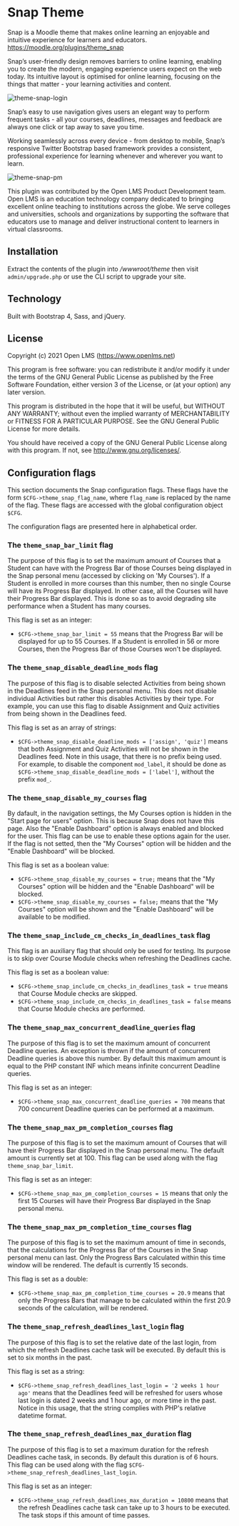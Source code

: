 # Snap Theme
Snap is a Moodle theme that makes online learning an enjoyable and intuitive experience for learners and educators. https://moodle.org/plugins/theme_snap

Snap’s user-friendly design removes barriers to online learning, enabling you to create the modern, engaging experience users expect on the web today. Its intuitive layout is optimised for online learning, focusing on the things that matter - your learning activities and content.

![theme-snap-login](https://moodle.org/pluginfile.php/50/local_plugins/plugin_description/1465/snap-signin.png)

Snap’s easy to use navigation gives users an elegant way to perform frequent tasks - all your courses, deadlines, messages and feedback are always one click or tap away to save you time.

Working seamlessly across every device - from desktop to mobile, Snap’s responsive Twitter Bootstrap based framework provides a consistent, professional experience for learning whenever and wherever you want to learn.

![theme-snap-pm](https://moodle.org/pluginfile.php/50/local_plugins/plugin_description/1465/snap-personalmenu.png)

This plugin was contributed by the Open LMS Product Development team. Open LMS is an education technology company
dedicated to bringing excellent online teaching to institutions across the globe.  We serve colleges and universities,
schools and organizations by supporting the software that educators use to manage and deliver instructional content to
learners in virtual classrooms.

## Installation
Extract the contents of the plugin into _/wwwroot/theme_ then visit `admin/upgrade.php` or use the CLI script to upgrade your site.

## Technology

Built with Bootstrap 4, Sass, and jQuery.

## License
Copyright (c) 2021 Open LMS (https://www.openlms.net)

This program is free software: you can redistribute it and/or modify it under
the terms of the GNU General Public License as published by the Free Software
Foundation, either version 3 of the License, or (at your option) any later
version.

This program is distributed in the hope that it will be useful, but WITHOUT ANY
WARRANTY; without even the implied warranty of MERCHANTABILITY or FITNESS FOR A
PARTICULAR PURPOSE.  See the GNU General Public License for more details.

You should have received a copy of the GNU General Public License along with
this program.  If not, see <http://www.gnu.org/licenses/>.

## Configuration flags

This section documents the Snap configuration flags. These flags have the form
`$CFG->theme_snap_flag_name`, where `flag_name` is replaced by the name
of the flag. These flags are accessed with the global configuration object
`$CFG`.

The configuration flags are presented here in alphabetical order.

### The `theme_snap_bar_limit` flag

The purpose of this flag is to set the maximum amount of Courses that a Student
can have with the Progress Bar of those Courses being displayed in the Snap
personal menu (accessed by clicking on 'My Courses'). If a Student is enrolled
in more courses than this number, then no single Course will have its Progress
Bar displayed. In other case, all the Courses will have their Progress Bar
displayed. This is done so as to avoid degrading site performance when a
Student has many courses.

This flag is set as an integer:

   - `$CFG->theme_snap_bar_limit = 55` means that the Progress Bar will be
   displayed for up to 55 Courses. If a Student is enrolled in 56 or more
   Courses, then the Progress Bar of those Courses won't be displayed.

### The `theme_snap_disable_deadline_mods` flag

The purpose of this flag is to disable selected Activities from being shown in
the Deadlines feed in the Snap personal menu. This does not disable individual
Activities but rather this disables Activities by their type. For example, you
can use this flag to disable Assignment and Quiz activities from being shown in
the Deadlines feed.

This flag is set as an array of strings:

   - `$CFG->theme_snap_disable_deadline_mods = ['assign', 'quiz']` means that
   both Assignment and Quiz Activities will not be shown in the Deadlines feed.
   Note in this usage, that there is no prefix being used. For example, to
   disable the component `mod_label`, it should be done as
   `$CFG->theme_snap_disable_deadline_mods = ['label']`, without the prefix
   `mod_`.

### The `theme_snap_disable_my_courses` flag

By dafault, in the navigation settings, the My Courses option is hidden in
the "Start page for users" option. This is because Snap does not have this
page. Also the "Enable Dashboard" option is always enabled and blocked for 
the user. This flag can be use to enable these options again for the user.
If the flag is not setted, then the "My Courses" option  will be hidden 
and the "Enable Dashboard" will be blocked.

This flag is set as a boolean value:

- `$CFG->theme_snap_disable_my_courses = true;` means that the "My Courses" option
  will be hidden and the "Enable Dashboard" will be blocked. 
- `$CFG->theme_snap_disable_my_courses = false;` means that the "My Courses" option
  will be shown and the "Enable Dashboard" will be available to be modified.

### The `theme_snap_include_cm_checks_in_deadlines_task` flag

This flag is an auxiliary flag that should only be used for testing. Its
purpose is to skip over Course Module checks when refreshing the Deadlines
cache.

This flag is set as a boolean value:

   - `$CFG->theme_snap_include_cm_checks_in_deadlines_task = true` means that
   Course Module checks are skipped.
   - `$CFG->theme_snap_include_cm_checks_in_deadlines_task = false` means that
   Course Module checks are performed.

### The `theme_snap_max_concurrent_deadline_queries` flag

The purpose of this flag is to set the maximum amount of concurrent Deadline
queries. An exception is thrown if the amount of concurrent Deadline queries
is above this number. By default this maximum amount is equal to the PHP
constant INF which means infinite concurrent Deadline queries.

This flag is set as an integer:

   - `$CFG->theme_snap_max_concurrent_deadline_queries = 700` means that 700
   concurrent Deadline queries can be performed at a maximum.

### The `theme_snap_max_pm_completion_courses` flag

The purpose of this flag is to set the maximum amount of Courses that will have
their Progress Bar displayed in the Snap personal menu. The default amount is
currently set at 100. This flag can be used along with the flag
`theme_snap_bar_limit`.

This flag is set as an integer:

   - `$CFG->theme_snap_max_pm_completion_courses = 15` means that only the
   first 15 Courses will have their Progress Bar displayed in the Snap personal
   menu.

### The `theme_snap_max_pm_completion_time_courses` flag

The purpose of this flag is to set the maximum amount of time in seconds, that
the calculations for the Progress Bar of the Courses in the Snap personal menu
can last. Only the Progress Bars calculated within this time window will be
rendered. The default is currently 15 seconds.

This flag is set as a double:

   - `$CFG->theme_snap_max_pm_completion_time_courses = 20.9` means that only
   the Progress Bars that manage to be calculated within the first 20.9 seconds
   of the calculation, will be rendered.

### The `theme_snap_refresh_deadlines_last_login` flag

The purpose of this flag is to set the relative date of the last login, from
which the refresh Deadlines cache task will be executed. By default this is set
to six months in the past.

This flag is set as a string:

   - `$CFG->theme_snap_refresh_deadlines_last_login = '2 weeks 1 hour ago'`
   means that the Deadlines feed will be refreshed for users whose last login
   is dated 2 weeks and 1 hour ago, or more time in the past. Notice in this
   usage, that the string complies with PHP's relative datetime format.

### The `theme_snap_refresh_deadlines_max_duration` flag

The purpose of this flag is to set a maximum duration for the refresh Deadlines
cache task, in seconds. By default this duration is of 6 hours. This flag can
be used along with the flag `$CFG->theme_snap_refresh_deadlines_last_login`.

This flag is set as an integer:

   - `$CFG->theme_snap_refresh_deadlines_max_duration = 10800` means that the
   refresh Deadlines cache task can take up to 3 hours to be executed. The task
   stops if this amount of time passes.
